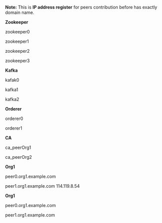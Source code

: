 **Note:** This is **IP address register** for peers contribution before has exactly domain name.

**Zookeeper**

zookeeper0

zookeeper1

zookeeper2

zookeeper3

**Kafka**

kafak0

kafka1

kafka2

**Orderer**

orderer0

orderer1

**CA**

ca_peerOrg1

ca_peerOrg2

**Org1**

peer0.org1.example.com

peer1.org1.example.com 114.119.8.54


**Org1**

peer0.org1.example.com

peer1.org1.example.com
